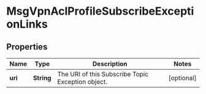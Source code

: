 
# MsgVpnAclProfileSubscribeExceptionLinks

## Properties
Name | Type | Description | Notes
------------ | ------------- | ------------- | -------------
**uri** | **String** | The URI of this Subscribe Topic Exception object. |  [optional]



